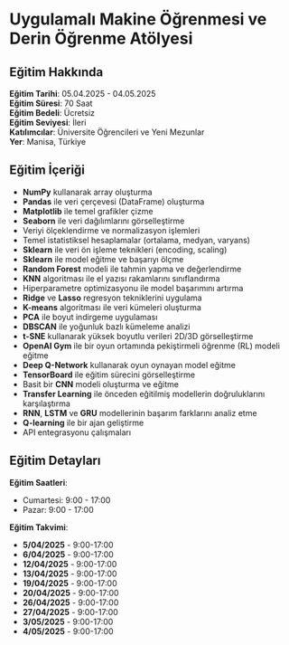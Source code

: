 # Uygulamalı Makine Öğrenmesi ve Derin Öğrenme Atölyesi

## Eğitim Hakkında

**Eğitim Tarihi**: 05.04.2025 - 04.05.2025  
**Eğitim Süresi**: 70 Saat  
**Eğitim Bedeli**: Ücretsiz  
**Eğitim Seviyesi**: İleri  
**Katılımcılar**: Üniversite Öğrencileri ve Yeni Mezunlar  
**Yer**: Manisa, Türkiye

## Eğitim İçeriği

- **NumPy** kullanarak array oluşturma  
- **Pandas** ile veri çerçevesi (DataFrame) oluşturma  
- **Matplotlib** ile temel grafikler çizme  
- **Seaborn** ile veri dağılımlarını görselleştirme  
- Veriyi ölçeklendirme ve normalizasyon işlemleri  
- Temel istatistiksel hesaplamalar (ortalama, medyan, varyans)  
- **Sklearn** ile veri ön işleme teknikleri (encoding, scaling)  
- **Sklearn** ile model eğitme ve başarıyı ölçme  
- **Random Forest** modeli ile tahmin yapma ve değerlendirme  
- **KNN** algoritması ile el yazısı rakamlarını sınıflandırma  
- Hiperparametre optimizasyonu ile model başarımını artırma  
- **Ridge** ve **Lasso** regresyon tekniklerini uygulama  
- **K-means** algoritması ile veri kümeleri oluşturma  
- **PCA** ile boyut indirgeme uygulaması  
- **DBSCAN** ile yoğunluk bazlı kümeleme analizi  
- **t-SNE** kullanarak yüksek boyutlu verileri 2D/3D görselleştirme  
- **OpenAI Gym** ile bir oyun ortamında pekiştirmeli öğrenme (RL) modeli eğitme  
- **Deep Q-Network** kullanarak oyun oynayan model eğitme  
- **TensorBoard** ile eğitim sürecini görselleştirme  
- Basit bir **CNN** modeli oluşturma ve eğitme  
- **Transfer Learning** ile önceden eğitilmiş modellerin doğruluklarını karşılaştırma  
- **RNN**, **LSTM** ve **GRU** modellerinin başarım farklarını analiz etme  
- **Q-learning** ile bir ajan geliştirme  
- API entegrasyonu çalışmaları

## Eğitim Detayları

**Eğitim Saatleri**:  
- Cumartesi: 9:00 - 17:00  
- Pazar: 9:00 - 17:00  

**Eğitim Takvimi**:  
- **5/04/2025** - 9:00-17:00  
- **6/04/2025** - 9:00-17:00  
- **12/04/2025** - 9:00-17:00  
- **13/04/2025** - 9:00-17:00  
- **19/04/2025** - 9:00-17:00  
- **20/04/2025** - 9:00-17:00  
- **26/04/2025** - 9:00-17:00  
- **27/04/2025** - 9:00-17:00  
- **3/05/2025** - 9:00-17:00  
- **4/05/2025** - 9:00-17:00